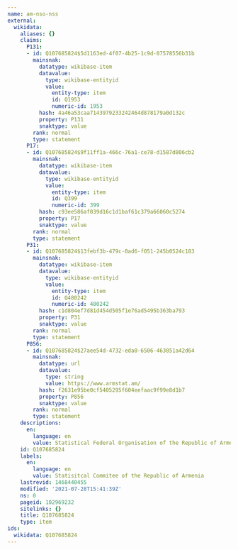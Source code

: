 ```yaml
---
name: am-nso-nss
external:
  wikidata:
    aliases: {}
    claims:
      P131:
      - id: Q107685824$5d1163ed-4f07-4b25-1c9d-07578556b31b
        mainsnak:
          datatype: wikibase-item
          datavalue:
            type: wikibase-entityid
            value:
              entity-type: item
              id: Q1953
              numeric-id: 1953
          hash: 4a46a53caa7143979233242464d878179a0d132c
          property: P131
          snaktype: value
        rank: normal
        type: statement
      P17:
      - id: Q107685824$9f11ff1a-466c-76a1-ce78-d1587d806cb2
        mainsnak:
          datatype: wikibase-item
          datavalue:
            type: wikibase-entityid
            value:
              entity-type: item
              id: Q399
              numeric-id: 399
          hash: c93ee586af039d16c1d1baf61c379a66060c5274
          property: P17
          snaktype: value
        rank: normal
        type: statement
      P31:
      - id: Q107685824$13febf3b-479c-0ad6-f051-245b0524c183
        mainsnak:
          datatype: wikibase-item
          datavalue:
            type: wikibase-entityid
            value:
              entity-type: item
              id: Q480242
              numeric-id: 480242
          hash: c1d804ef7d81d454d505f1e76ad5495b363ba793
          property: P31
          snaktype: value
        rank: normal
        type: statement
      P856:
      - id: Q107685824$27aee54d-4732-eda0-6506-463851a42d64
        mainsnak:
          datatype: url
          datavalue:
            type: string
            value: https://www.armstat.am/
          hash: f2631e95be0cf5405295f604eefaac9f99e8d1b7
          property: P856
          snaktype: value
        rank: normal
        type: statement
    descriptions:
      en:
        language: en
        value: Statistical Federal Organisation of the Republic of Armenia
    id: Q107685824
    labels:
      en:
        language: en
        value: Statisitcal Commitee of the Republic of Armenia
    lastrevid: 1468440455
    modified: '2021-07-28T15:41:39Z'
    ns: 0
    pageid: 102969232
    sitelinks: {}
    title: Q107685824
    type: item
ids:
  wikidata: Q107685824
---
```

